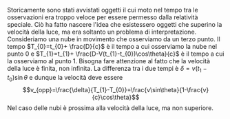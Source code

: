 Storicamente sono stati avvistati oggetti il cui moto nel tempo tra le osservazioni era troppo veloce per essere permesso dalla relatività speciale. Ciò ha fatto nascere l'idea che esistessero oggetti che superino la velocità della luce, ma era soltanto un problema di interpretazione. Consideriamo una nube in movimento che osserviamo da un terzo punto. Il tempo $T_{0}=t_{0}+ \frac{D}{c}$ è il tempo a cui osserviamo la nube nel punto 0 e $T_{1}=t_{1}+ \frac{D-V(t_{1}-t_{0})\cos\theta}{c}$ è il tempo a cui la osserviamo al punto 1. Bisogna fare attenzione al fatto che la velocità della luce è finita, non infinita. La differenza tra i due tempi è $\delta=v(t_{1}-t_{0})\sin\theta$ e dunque la velocità deve essere
$$v_{opp}=\frac{\delta}{T_{1}-T_{0}}=\frac{v\sin\theta}{1-\frac{v}{c}\cos\theta}$$
Nel caso delle nubi è prossima alla velocità della luce, ma non superiore.
